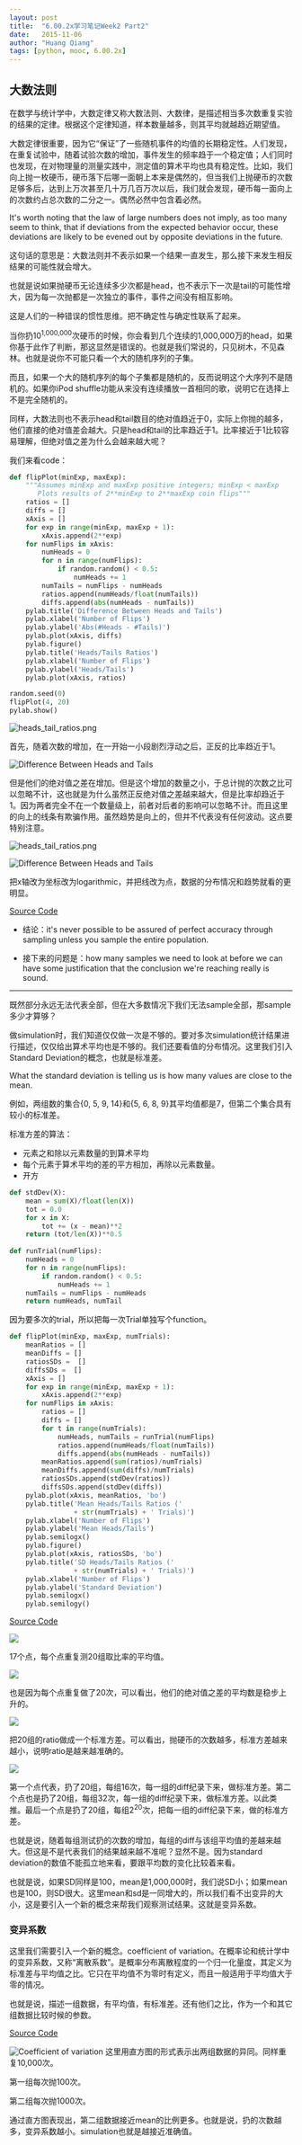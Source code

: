 ```yaml
---
layout: post
title:  "6.00.2x学习笔记Week2 Part2"
date:   2015-11-06
author: "Huang Qiang"
tags: [python, mooc, 6.00.2x]
---
```


## 大数法则

在数学与统计学中，大数定律又称大数法则、大数律，是描述相当多次数重复实验的结果的定律。根据这个定律知道，样本数量越多，则其平均就越趋近期望值。

大数定律很重要，因为它“保证”了一些随机事件的均值的长期稳定性。人们发现，在重复试验中，随着试验次数的增加，事件发生的频率趋于一个稳定值；人们同时也发现，在对物理量的测量实践中，测定值的算术平均也具有稳定性。比如，我们向上抛一枚硬币，硬币落下后哪一面朝上本来是偶然的，但当我们上抛硬币的次数足够多后，达到上万次甚至几十万几百万次以后，我们就会发现，硬币每一面向上的次数约占总次数的二分之一。偶然必然中包含着必然。

It's worth noting that the law of large numbers does not imply, as too many seem to think, that if deviations from the expected behavior occur, these deviations are likely to be evened out by opposite deviations in the future.

这句话的意思是：大数法则并不表示如果一个结果一直发生，那么接下来发生相反结果的可能性就会增大。

也就是说如果抛硬币无论连续多少次都是head，也不表示下一次是tail的可能性增大，因为每一次抛都是一次独立的事件，事件之间没有相互影响。

这是人们的一种错误的惯性思维。把不确定性与确定性联系了起来。

当你扔10<sup>1,000,000</sup>次硬币的时候，你会看到几个连续的1,000,000万的head，如果你基于此作了判断，那这显然是错误的。也就是我们常说的，只见树木，不见森林。也就是说你不可能只看一个大的随机序列的子集。

而且，如果一个大的随机序列的每个子集都是随机的，反而说明这个大序列不是随机的。如果你iPod shuffle功能从来没有连续播放一首相同的歌，说明它在选择上不是完全随机的。

同样，大数法则也不表示head和tail数目的绝对值趋近于0，实际上你抛的越多，他们直接的绝对值差会越大。只是head和tail的比率趋近于1。比率接近于1比较容易理解，但绝对值之差为什么会越来越大呢？

我们来看code：

```python
def flipPlot(minExp, maxExp):
    """Assumes minExp and maxExp positive integers; minExp < maxExp
       Plots results of 2**minExp to 2**maxExp coin flips"""
    ratios = []
    diffs = []
    xAxis = []
    for exp in range(minExp, maxExp + 1):
        xAxis.append(2**exp)
    for numFlips in xAxis:
        numHeads = 0
        for n in range(numFlips):
            if random.random() < 0.5:
                numHeads += 1
        numTails = numFlips - numHeads
        ratios.append(numHeads/float(numTails))
        diffs.append(abs(numHeads - numTails))
    pylab.title('Difference Between Heads and Tails')
    pylab.xlabel('Number of Flips')
    pylab.ylabel('Abs(#Heads - #Tails)')
    pylab.plot(xAxis, diffs)
    pylab.figure()
    pylab.title('Heads/Tails Ratios')
    pylab.xlabel('Number of Flips')
    pylab.ylabel('Heads/Tails')
    pylab.plot(xAxis, ratios)

random.seed(0)
flipPlot(4, 20)
pylab.show()
```
![heads_tail_ratios.png](https://raw.githubusercontent.com/nickyfoto/Blog/master/images/heads_tail_ratios.png "Heads Tails Ratio")

首先，随着次数的增加，在一开始一小段剧烈浮动之后，正反的比率趋近于1。

![Difference Between Heads and Tails](https://raw.githubusercontent.com/nickyfoto/Blog/master/images/abs_diff_heads_tails.png "Difference Between Heads and Tails")

但是他们的绝对值之差在增加。但是这个增加的数量之小，于总计抛的次数之比可以忽略不计，这也就是为什么虽然正反绝对值之差越来越大，但是比率却趋近于1。因为两者完全不在一个数量级上，前者对后者的影响可以忽略不计。而且这里的向上的线条有欺骗作用。虽然趋势是向上的，但并不代表没有任何波动。这点要特别注意。

![heads_tail_ratios.png](https://raw.githubusercontent.com/nickyfoto/Blog/master/images/heads_tail_ratios_dot.png "Heads Tails Ratio")

![Difference Between Heads and Tails](https://raw.githubusercontent.com/nickyfoto/Blog/master/images/abs_diff_heads_tails_dot.png "Difference Between Heads and Tails")

把x轴改为坐标改为logarithmic，并把线改为点，数据的分布情况和趋势就看的更明显。

[Source Code](https://github.com/nickyfoto/Blog/blob/master/MIT.6.00.2x/code/lectureCode_l15-1.py)

* 结论：it's never possible to be assured of perfect accuracy through sampling unless you sample the entire
population.

* 接下来的问题是：how many samples we need to look at before we can have some justification that the conclusion we're reaching really is sound.

---

既然部分永远无法代表全部，但在大多数情况下我们无法sample全部，那sample多少才算够？

做simulation时，我们知道仅仅做一次是不够的。要对多次simulation统计结果进行描述，仅仅给出算术平均也是不够的。我们还要看值的分布情况。这里我们引入Standard Deviation的概念，也就是标准差。

What the standard deviation is telling us is how many
values are close to the mean.

例如，两组数的集合{0, 5, 9, 14}和{5, 6, 8, 9}其平均值都是7，但第二个集合具有较小的标准差。

标准方差的算法：

* 元素之和除以元素数量的到算术平均
* 每个元素于算术平均的差的平方相加，再除以元素数量。
* 开方

```python
def stdDev(X):
    mean = sum(X)/float(len(X))
    tot = 0.0
    for x in X:
        tot += (x - mean)**2
    return (tot/len(X))**0.5
    
def runTrial(numFlips):
    numHeads = 0
    for n in range(numFlips):
        if random.random() < 0.5:
            numHeads += 1
    numTails = numFlips - numHeads
    return numHeads, numTail
```
因为要多次的trial，所以把每一次Trial单独写个function。

```python
def flipPlot(minExp, maxExp, numTrials):
    meanRatios = []
    meanDiffs = []
    ratiosSDs =  []
    diffsSDs =  []
    xAxis = []
    for exp in range(minExp, maxExp + 1):
        xAxis.append(2**exp)
    for numFlips in xAxis:
        ratios = []
        diffs = []
        for t in range(numTrials):
            numHeads, numTails = runTrial(numFlips)
            ratios.append(numHeads/float(numTails))
            diffs.append(abs(numHeads - numTails))
        meanRatios.append(sum(ratios)/numTrials)
        meanDiffs.append(sum(diffs)/numTrials)
        ratiosSDs.append(stdDev(ratios))
        diffsSDs.append(stdDev(diffs))
    pylab.plot(xAxis, meanRatios, 'bo')
    pylab.title('Mean Heads/Tails Ratios ('
                + str(numTrials) + ' Trials)')
    pylab.xlabel('Number of Flips')
    pylab.ylabel('Mean Heads/Tails')
    pylab.semilogx()
    pylab.figure()
    pylab.plot(xAxis, ratiosSDs, 'bo')
    pylab.title('SD Heads/Tails Ratios ('
                + str(numTrials) + ' Trials)')
    pylab.xlabel('Number of Flips')
    pylab.ylabel('Standard Deviation')
    pylab.semilogx()
    pylab.semilogy()
```
[Source Code](https://github.com/nickyfoto/Blog/blob/master/MIT.6.00.2x/code/lectureCode_l15-2.py)

![](https://raw.githubusercontent.com/nickyfoto/Blog/master/images/heads_tail_ratios_dot_mean.png)

17个点，每个点重复测20组取比率的平均值。

![](https://raw.githubusercontent.com/nickyfoto/Blog/master/images/abs_diff_heads_tails_dot_mean.png)

也是因为每个点重复做了20次，可以看出，他们的绝对值之差的平均数是稳步上升的。

![](https://raw.githubusercontent.com/nickyfoto/Blog/master/images/heads_tail_ratios_dot_sd.png)

把20组的ratio做成一个标准方差。可以看出，抛硬币的次数越多，标准方差越来越小，说明ratio是越来越准确的。

![](https://raw.githubusercontent.com/nickyfoto/Blog/master/images/abs_diff_heads_tails_dot_sd_update.png)

第一个点代表，扔了20组，每组16次，每一组的diff纪录下来，做标准方差。第二个点也是扔了20组，每组32次，每一组的diff纪录下来，做标准方差。以此类推。最后一个点是扔了20组，每组2<sup>20</sup>次，把每一组的diff纪录下来，做的标准方差。

也就是说，随着每组测试扔的次数的增加，每组的diff与该组平均值的差越来越大。但这是不是代表我们的结果越来越不准呢？显然不是。因为standard deviation的数值不能孤立地来看，要跟平均数的变化比较着来看。

也就是说，如果SD同样是100，mean是1,000,000时，我们说SD小；如果mean也是100，则SD很大。这里mean和sd是一同增大的，所以我们看不出变异的大小，这是要引入一个新的概念来帮我们观察测试结果。这就是变异系数。

### 变异系数
这里我们需要引入一个新的概念。coefficient of variation。在概率论和统计学中的变异系数，又称“离散系数”。是概率分布离散程度的一个归一化量度，其定义为标准差与平均值之比。它只在平均值不为零时有定义，而且一般适用于平均值大于零的情况。

也就是说，描述一组数据，有平均值，有标准差。还有他们之比，作为一个和其它组数据比较时候的参数。

[Source Code](https://github.com/nickyfoto/Blog/blob/master/MIT.6.00.2x/code/lectureCode_l15-3.py)

![Coefficient of variation](https://raw.githubusercontent.com/nickyfoto/Blog/master/images/coefficient_of_variation.png)
这里用直方图的形式表示出两组数据的异同。同样重复10,000次。

第一组每次抛100次。

第二组每次抛1000次。

通过直方图表现出，第二组数据接近mean的比例更多。也就是说，扔的次数越多，变异系数越小。simulation也就是越接近准确值。